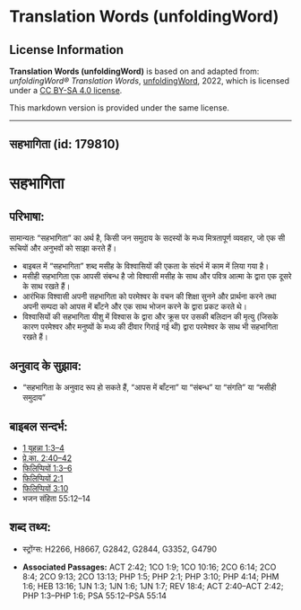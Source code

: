 # Translation Words (unfoldingWord)

## License Information

**Translation Words (unfoldingWord)** is based on and adapted from: _unfoldingWord® Translation Words_, [unfoldingWord](https://unfoldingword.org/utw), 2022, which is licensed under a [CC BY-SA 4.0 license](https://creativecommons.org/licenses/by-sa/4.0/legalcode.en).

This markdown version is provided under the same license.



--------------------------------

## सहभागिता (id: 179810)

सहभागिता
========

परिभाषा:
--------

सामान्यतः “सहभागिता” का अर्थ है, किसी जन समुदाय के सदस्यों के मध्य मित्रतापूर्ण व्यवहार, जो एक सी रूचियों और अनुभवों को साझा करते हैं।

* बाइबल में “सहभागिता” शब्द मसीह के विश्वासियों की एकता के संदर्भ में काम में लिया गया है।
* मसीही सहभागिता एक आपसी संबन्ध है जो विश्वासी मसीह के साथ और पवित्र आत्मा के द्वारा एक दूसरे के साथ रखते हैं।
* आरंभिक विश्वासी अपनी सहभागिता को परमेश्वर के वचन की शिक्षा सुनने और प्रार्थना करने तथा अपनी सम्पदा को आपस में बाँटने और एक साथ भोजन करने के द्वारा प्रकट करते थे।
* विश्वासियों की सहभागिता यीशु में विश्वास के द्वारा और क्रूस पर उसकी बलिदान की मृत्यु (जिसके कारण परमेश्वर और मनुष्यों के मध्य की दीवार गिराई गई थी) द्वारा परमेश्वर के साथ भी सहभागिता रखते हैं।

अनुवाद के सुझाव:
----------------

* “सहभागिता के अनुवाद रूप हो सकते हैं, “आपस में बाँटना” या “संबन्ध” या “संगति” या “मसीही समुदाय”

बाइबल सन्दर्भ:
--------------

* [1 यूहन्ना 1:3–4](https://ref.ly/1John0:0)
* [प्रे.का. 2:40–42](https://ref.ly/Acts2:40-Acts2:42)
* [फिलिप्पियों 1:3–6](https://ref.ly/Phil1:3-Phil1:6)
* [फिलिप्पियों 2:1](https://ref.ly/Phil2:1)
* [फिलिप्पियों 3:10](https://ref.ly/Phil3:10)
* भजन संहिता 55:12–14

शब्द तथ्य:
----------

* स्ट्रोंग्स: H2266, H8667, G2842, G2844, G3352, G4790

* **Associated Passages:** ACT 2:42; 1CO 1:9; 1CO 10:16; 2CO 6:14; 2CO 8:4; 2CO 9:13; 2CO 13:13; PHP 1:5; PHP 2:1; PHP 3:10; PHP 4:14; PHM 1:6; HEB 13:16; 1JN 1:3; 1JN 1:6; 1JN 1:7; REV 18:4; ACT 2:40–ACT 2:42; PHP 1:3–PHP 1:6; PSA 55:12–PSA 55:14

